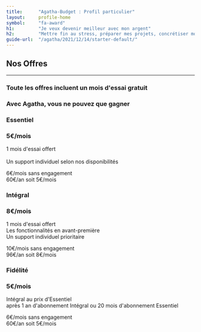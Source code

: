 ```yaml
---
title:      "Agatha-Budget : Profil particulier"
layout:     profile-home
symbol:     "fa-award"
h1:         "Je veux devenir meilleur avec mon argent"
h2:         "Mettre fin au stress, préparer mes projets, concrétiser mon avenir"
guide-url:  "/agatha/2021/12/14/starter-default/"
---
```


<div class="row">
    <div class="col-lg-12 text-center">
        <div class="section-heading">
            <h2>Nos Offres</h2>
            <hr>
            <h3>Toute les offres incluent un mois d'essai gratuit</h3>
            <h3>Avec Agatha, vous ne pouvez que gagner</h3>
        </div>
    </div>
</div>
<div class="row pricing">
    <div class="container-fluid">
        <div class="row col-md-8 col-md-offset-2">
            <div class="col-md-6">
                <div id="essentiel-pricing" class="feature-item">
                    <i class="icon-paper-plane text-primary"></i>
                    <h3>Essentiel</h3>
                    <h3>5€/mois</h3>
                    <p class="text-muted">
                        1 mois d'essai offert
                        <br/>
                        <br/>Un support individuel selon nos disponibilités
                    </p>
                    <p class="text-muted">6€/mois sans engagement
                        <br/>60€/an soit 5€/mois
                    </p>
                </div>
            </div>
            <div class="col-md-6">
                <div id="integral-pricing" class="feature-item">
                    <i class="icon-plane text-primary icon-flipped"></i>
                    <h3>Intégral</h3>
                    <h3>8€/mois</h3>
                    <p class="text-muted">
                        1 mois d'essai offert
                        <br/>Les fonctionnalités en avant-première
                        <br/>Un support individuel prioritaire
                    </p>
                    <p class="text-muted">10€/mois sans engagement
                        <br/>96€/an soit 8€/mois
                    </p>
                </div>
            </div>
        </div>
        <div class="row col-md-8 col-md-offset-2">
            <div class="col-md-12">
                <div id="faithfull-pricing" class="feature-item">
                    <i class="icon-diamond text-primary"></i>
                    <h3>Fidélité</h3>
                    <h3>5€/mois</h3>
                    <p class="text-muted">Intégral au prix d'Essentiel
                        <br/>après 1 an d'abonnement Intégral ou 20 mois d'abonnement Essentiel</p>
                    <p class="text-muted">6€/mois sans engagement
                        <br/>60€/an soit 5€/mois
                    </p>
                </div>
            </div>
        </div>
    </div>
</div>